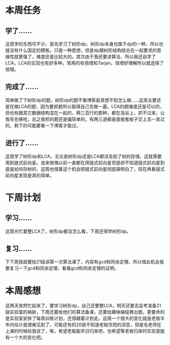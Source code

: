 # 本周任务 #

## 学了…… ##

这周学的东西可不少。首先学习了树形dp，树形dp本身也属于dp的一种，所以也就没有什么固定的模板，只是一种思想，但是dp跟树形结构结合在一起要求的思维性就更强了，难度还是比较大的。其次由于我还要讲算法，所以我还自学了LCA，LCA的实现也有好多种，常用的有倍增和Tarjan，倍增好理解所以就选择了倍增。

## 完成了…… ##

简单做了下树形dp的题，树形dp的题不看博客是真想不到怎么做……这周主要还是在做LCA的题，因为要抓题所以我得自己先做一遍。LCA的题难度还是可以的，但也有跟其它数据结构混在一起的，两三百行的那种，都在洛谷上，抓不过来，让我写也够呛。总之我抓的题还是偏简单的，有两三道都是直接套板子交上去一发过的，剩下的可能要看一下博客才能过。

## 进行了…… ##

这周学了树形dp和LCA，无论是树形dp还是LCA都涉及到了树的存储，这就需要用到链式前向星。说来惭愧以前一直都在用链式前向星但是却不知道链式前向星到底是如何存树的，这周也借着这个机会把链式前向星彻底搞明白了，现在再看链式前向星发现是真的简单。

# 下周计划 #

## 学习…… ##

这周光忙着整LCA了，树形dp都没怎么看，下周还得学树形dp。

## 复习…… ##

下下周我就要给21级讲第一次算法课了，内容有gcd和同余定理，所以借此机会我要复习一下gcd和同余定理，看看gcd和同余定理的证明。

# 本周感想 #

这两天突然忙起来了，要学习树形dp，自己还要整LCA，明天还要去监考准备21级实验室的纳新，下周还要给他们的算法备课，还要给趣味编程赛出题，更要命的是实验室安排了每周训练计划，还得跟着计划走。这周一个很大的变化就是老板半年内估计是很难见到了，可能还有的20级不知道老板住院的消息，但是毛老师在上课的时候给我说了，唉，希望老板能早日归来吧，也希望等老板归来时实验室能有一个大的变化吧。
